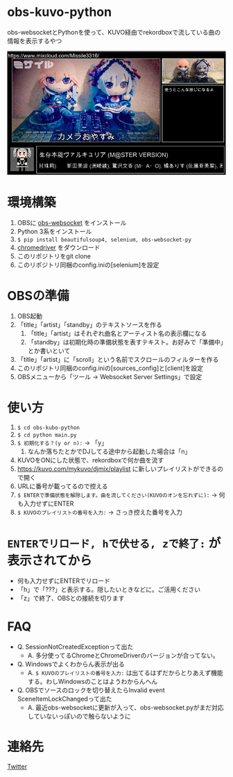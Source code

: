 # obs-kuvo-python

obs-websocketとPythonを使って、KUVO経由でrekordboxで流している曲の情報を表示するやつ

<img src="./assets/example.png" width="800px" alt="使用例" />

# 環境構築
1. OBSに [obs-websocket](https://github.com/Palakis/obs-websocket/) をインストール
1. Python 3系をインストール
1. `$ pip install beautifulsoup4, selenium, obs-websocket-py`
1. [chromedriver](http://chromedriver.chromium.org/downloads) をダウンロード
1. このリポジトリをgit clone
1. このリポジトリ同梱のconfig.iniの\[selenium]を設定

# OBSの準備
1. OBS起動
1. 「title」「artist」「standby」のテキストソースを作る
    1. 「title」「artist」はそれぞれ曲名とアーティスト名の表示欄になる
    1. 「standby」は初期化時の準備状態を表すテキスト。お好みで「準備中」とか書いといて
1. 「title」「artist」に「scroll」という名前でスクロールのフィルターを作る
1. このリポジトリ同梱のconfig.iniの\[sources_config]と\[client]を設定
1. OBSメニューから「ツール -> Websocket Server Settings」で設定

# 使い方
1. `$ cd obs-kubo-python`
1. `$ cd python main.py`
1. `$ 初期化する？(y or n):` -> 「y」
    1. なんか落ちたとかでDJしてる途中から起動した場合は「n」
1. KUVOをONにした状態で、rekordboxで何か曲を流す
1. https://kuvo.com/mykuvo/djmix/playlist に新しいプレイリストができるので開く
1. URLに番号が載ってるので控える
1. `$ ENTERで準備状態を解除します。曲を流してください(KUVOのオンを忘れずに):` -> 何も入力せずにENTER
1. `$ KUVOのプレイリストの番号を入力:` -> さっき控えた番号を入力

# `ENTERでリロード, hで伏せる, zで終了:` が表示されてから
- 何も入力せずにENTERでリロード
- 「h」で「???」と表示する。隠したいときなどに。ご活用ください
- 「z」で終了、OBSとの接続を切ります

# FAQ
- Q. SessionNotCreatedExceptionって出た
    - A. 多分使ってるChromeとChromeDriverのバージョンが合ってない。
- Q. Windowsでよくわからん表示が出る
    - A. `$ KUVOのプレイリストの番号を入力:` は出てるはずだからとりあえず機能する。わしWindowsのことはようわからんへん
- Q. OBSでソースのロックを切り替えたらInvalid event SceneItemLockChangedって出た
    - A. 最近obs-websocketに更新が入って、obs-websocket.pyがまだ対応していないっぽいので触らないように
    
# 連絡先
[Twitter](https://twitter.com/msir3316)
